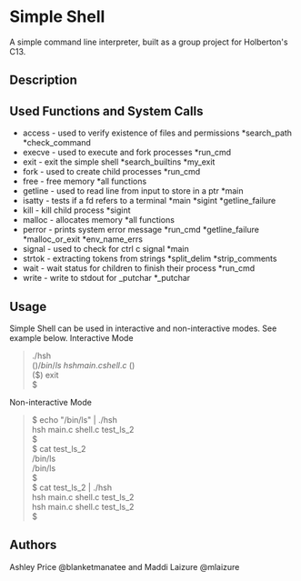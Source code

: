 # Simple Shell
A simple command line interpreter, built as a group project for Holberton's
C13.

## Description

## Used Functions and System Calls
* access - used to verify existence of files and permissions
  *search_path
  *check_command
* execve - used to execute and fork processes
  *run_cmd
* exit - exit the simple shell
  *search_builtins
  *my_exit
* fork - used to create child processes
  *run_cmd
* free - free memory
  *all functions
* getline - used to read line from input to store in a ptr
  *main
* isatty - tests if a fd refers to a terminal
  *main
  *sigint
  *getline_failure
* kill - kill child process
  *sigint
* malloc - allocates memory
  *all functions
* perror - prints system error message
  *run_cmd
  *getline_failure
  *malloc_or_exit
  *env_name_errs
* signal - used to check for ctrl c signal
  *main
* strtok - extracting tokens from strings
  *split_delim
  *strip_comments
* wait - wait status for children to finish their process
  *run_cmd
* write - write to stdout for _putchar
  *_putchar
## Usage
Simple Shell can be used in interactive and non-interactive modes. See example below.
Interactive Mode

>./hsh\
($) /bin/ls\
hsh main.c shell.c\
($)\
($) exit\
$

Non-interactive Mode
>$ echo "/bin/ls" | ./hsh\
hsh main.c shell.c test_ls_2\
$\
$ cat test_ls_2\
/bin/ls\
/bin/ls\
$\
$ cat test_ls_2 | ./hsh\
hsh main.c shell.c test_ls_2\
hsh main.c shell.c test_ls_2\
$


## Authors
Ashley Price @blanketmanatee and Maddi Laizure @mlaizure
